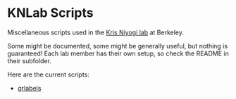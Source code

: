 KNLab Scripts
=============

Miscellaneous scripts used in the [Kris Niyogi lab][1] at Berkeley.

Some might be documented, some might be generally useful, but nothing is guaranteed!
Each lab member has their own setup, so check the README in their subfolder.

Here are the current scripts:

* [qrlabels](jeff/qrlabels/README.md)

[1]: http://niyogilab.berkeley.edu
